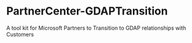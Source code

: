 # PartnerCenter-GDAPTransition
A tool kit for Microsoft Partners to Transition to GDAP relationships with Customers
